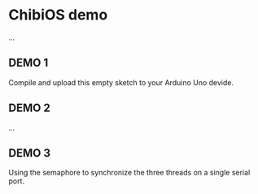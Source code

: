 ChibiOS demo 
======================
...
## DEMO 1
Compile and upload this empty sketch to your Arduino Uno devide. 

## DEMO 2
... 

## DEMO 3
Using the semaphore to synchronize the three threads on a single serial port.